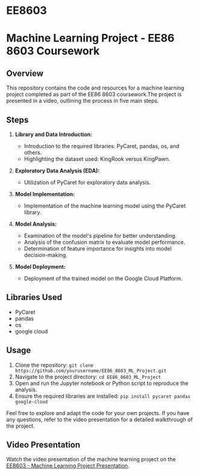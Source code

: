 # EE8603

# Machine Learning Project - EE86 8603 Coursework

## Overview
This repository contains the code and resources for a machine learning project completed as part of the EE86 8603 coursework.The project is presented in a video, outlining the process in five main steps.

## Steps

1. **Library and Data Introduction:**
   - Introduction to the required libraries: PyCaret, pandas, os, and others.
   - Highlighting the dataset used: KingRook versus KingPawn.

2. **Exploratory Data Analysis (EDA):**
   - Utilization of PyCaret for exploratory data analysis.

3. **Model Implementation:**
   - Implementation of the machine learning model using the PyCaret library.

4. **Model Analysis:**
   - Examination of the model's pipeline for better understanding.
   - Analysis of the confusion matrix to evaluate model performance.
   - Determination of feature importance for insights into model decision-making.

5. **Model Deployment:**
   - Deployment of the trained model on the Google Cloud Platform.

## Libraries Used
- PyCaret
- pandas
- os
- google cloud

## Usage
1. Clone the repository: `git clone https://github.com/yourusername/EE86_8603_ML_Project.git`
2. Navigate to the project directory: `cd EE86_8603_ML_Project`
3. Open and run the Jupyter notebook or Python script to reproduce the analysis.
4. Ensure the required libraries are installed: `pip install pycaret pandas google-cloud`

Feel free to explore and adapt the code for your own projects. If you have any questions, refer to the video presentation for a detailed walkthrough of the project.

## Video Presentation
Watch the video presentation of the machine learning project on the [EE8603 - Machine Learning Project Presentation](https://www.loom.com/share/b9ed92175b2245a1a83fac95d1485790?sid=298253a6-0b1d-4e53-b5d8-8161c4dc4625).
